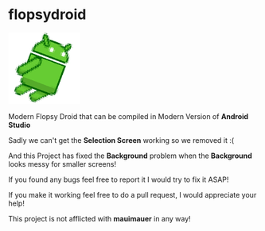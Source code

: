 flopsydroid
===========

![Icon for Flopsy Droid](flopsydroid.png)

Modern Flopsy Droid that can be compiled in Modern Version of **Android Studio**

Sadly we can't get the **Selection Screen** working so we removed it :(

And this Project has fixed the **Background** problem when the **Background** looks messy for smaller screens!

If you found any bugs feel free to report it I would try to fix it ASAP!

If you make it working feel free to do a pull request, I would appreciate your help!

This project is not afflicted with **mauimauer** in any way!
